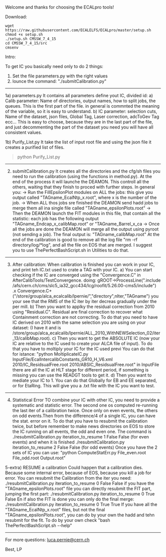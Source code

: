 Welcome and thanks for choosing the ECALpro tools!

Download:
```
wget https://raw.githubusercontent.com/ECALELFS/ECALpro/master/setup.sh
chmod +x setup.sh
./setup.sh CMSSW_7_4_15
cd CMSSW_7_4_15/src
cmsenv
```


Intro:

To get IC you basically need only to do 2 things:
1) Set the file parameters.py with the right values
2) lounce the command: "./submitCalibration.py"

------
1a) parameters.py
It contains all parameters define yout IC, divided id:
 a) Calib parameter: Name of directories, output names, how to split jobs, the queues.
       This is the first part of the file. in general is commnted the meaning of the variable, so it is easy to understand.
 b) IC parameter: selection cuts, Name of the dataset, json files, Global Tag, Laser correction, adcToGev Tag ecc...
       This is easy to choose, because they are in the last part of the file, and just decommenting the part of the dataset you need you will have all consistent values.

1b) Purify_List.py
It take the list of input root file and using the json file it creates a purified list of files.
>python Purify_List.py

------
2) submitCalibration.py
It creates all the directories and the cfg/sh files you need to run the calibration (using the functions in method.py). At the end of the process it will launche the DEAMON. This
controll all the others, waiting that they finish to proced with further steps.
In general you:
 -> Run the FillEpsilonPlot modules on ALL the jobs: this give you output called "TAGname_EcalNtp_x.root", where x is the number of the job.
 -> When ALL thos jobs sre finished the DEAMON send hadd jobs to merge them all ina  single file called "TAGname_epsilonPlots.root"
 -> Then the DEAMON launch the FIT modules in this file, that contain all the statistic: each job has the following output "TAGname_Endcap_x_calibMap.root" or "TAGname_Barrel_x_ca
 -> Once all the jobs are done the DEAMON will merge all the output using pyroot (not sending a job). The final output is: "TAGname_calibMap.root"
At the end of the calibration is good to remove all the log file "rm -rf directory/log/*log", and all the file on EOS that are merged.
I suggest you to use ThePerfectBashScript.sh in Utilities to do that.

------
3) After calibration:
When calibration is finished you can work in your IC, and print teh IC.txt used to crate a TAG with your IC.
 a) You can start checking if the IC are converged using the "Convergence.C" in AfterCalibTools/TestConvergence.
    doing:
      gROOT->ProcessLine(".include /afs/cern.ch/cms/slc5_ia32_gcc434/lcg/roofit/5.26.00-cms5/include")
      .x Convergence.C+("/store/group/alca_ecalcalib/lpernie/","directory",nIter,"TAGname")
    you your see that the RMS of the IC iter by iter decreas gradually under the per mill.
 b) Then you want to applky the residual correction from 2010 using "Residual.C". Residual are final correction to recover what Containment correction are not correcting.
    To do that you need to have IC derived on 2010 with the same selection you are using on your dataset:
    (I have it and is /store/group/alca_ecalcalib/lpernie/ALL_2010_WithNEWSelection_02/iter_13/calibMap.root).
 c) Then you want to get the ABSOLUTE IC (now your IC are relative to the IC used to create your ALCA file of input). To do that you have to moltiply your IC for the IC used previ
    You can do that for istance: "python MoltiplicateIC.py InputFile/EcalIntercalibConstants_GR10_H_V6.xml 2010/IC_ResidsualFree.root 2010/ABSIC_ResidsualFree.root"
    in InputFile there are all the IC at HLT stage for different period, if something is missing you can use the READGT tools to get it.
 d) Then you want to mediate your IC to 1. You can do that Globally for EB and EE separated, or for EtaRing. This will give you a .txt file with the IC you want to test.
 
------
4) Statistical Error
TO combine your IC with other IC, you need to provide a systematic and statistic error. The second one os computed re-running the last iter of a calibration twice.
Once only on even events, the others on odd events.Then from the difference/4 of a single IC, you can have the stat. error on it.
To do that you have to resubmit the calibration twice, but before remember to make news directories on EOS to store the IC running on all events, the odd and even one.
The command is
./resubmitCalibration.py iteration_to_resume 1 False False (for even events) and when it is finished
./resubmitCalibration.py iteration_to_resume 2 False False (for odd events)
Once you have the 2 sets of IC you can use: "python ComputeStatErr.py File_even.root File_odd.root Output.root"

5-extra) RESUME a calibration
Could happen that a calibration dies. Because some internal error, because of EOS, because you kill a job for error.
You can resubmit the Calibration from the iter you need:
./resubmitCalibration.py iteration_to_resume 0 False False
if you have the "TAGname_epsilonPlots.root" file you can directly resubmit the FIT part, jumping the first part:
./resubmitCalibration.py iteration_to_resume 0 True False
En if also the FIT is done you can only do the final merge:
./resubmitCalibration.py iteration_to_resume 0 True True
If you have all the "TAGname_EcalNtp_x.root" files, but not the final "TAGname_epsilonPlots.root", you can do by your own the hadd and tehn resubmit for the fit.
To do by your own check "bash ThePerfectBashScript.sh --help"

------
For more questions: luca.pernie@cern.ch

Best,
LP

